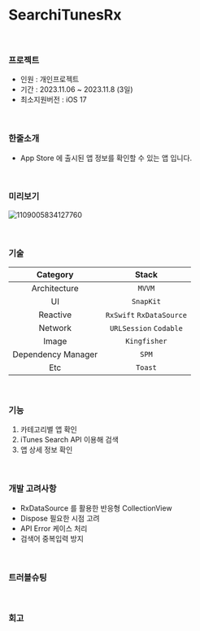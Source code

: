 # SearchiTunesRx
<br>

### 프로젝트
 - 인원 : 개인프로젝트 <br>
 - 기간 : 2023.11.06 ~ 2023.11.8 (3일) <br>
 - 최소지원버전 : iOS 17 <br>
 
<br>

### 한줄소개
 - App Store 에 출시된 앱 정보를 확인할 수 있는 앱 입니다.
   
<br>

### 미리보기
![1109005834127760](https://github.com/J-comet/traveltune/assets/67407666/3b0a5956-e803-43d0-b74b-a04cbb32909a)

<br>

### 기술
| Category | Stack |
|:----:|:-----:|
| Architecture | `MVVM` |
|  UI  | `SnapKit` |
| Reactive | `RxSwift` `RxDataSource` |
|  Network  | `URLSession` `Codable` |
|  Image  | `Kingfisher` |
|  Dependency Manager  | `SPM` |
| Etc | `Toast` |

<br>

### 기능
1. 카테고리별 앱 확인
2. iTunes Search API 이용해 검색
3. 앱 상세 정보 확인

<br>

### 개발 고려사항
- RxDataSource 를 활용한 반응형 CollectionView
- Dispose 필요한 시점 고려
- API Error 케이스 처리
- 검색어 중복입력 방지

<br>


### 트러블슈팅
   

<br>

### 회고


<br>

